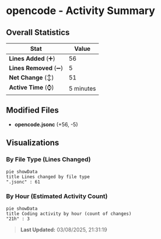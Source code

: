 # opencode - Activity Summary 

## Overall Statistics

| Stat                   | Value                                                             |
| ---------------------- | ----------------------------------------------------------------- |
| **Lines Added** (➕)   | 56                                          |
| **Lines Removed** (➖) | 5                                        |
| **Net Change** (↕)    | 51                |
| **Active Time** (⌚)   | 5 minutes |


## Modified Files
- **opencode.jsonc** (+56, -5)

## Visualizations

### By File Type (Lines Changed)

```mermaid
pie showData
title Lines changed by file type
".jsonc" : 61
```

### By Hour (Estimated Activity Count)

```mermaid
pie showData
title Coding activity by hour (count of changes)
"21h" : 3
```


> **Last Updated:** 03/08/2025, 21:31:19